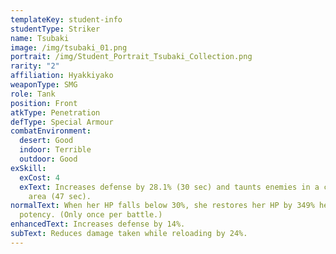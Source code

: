 ```yaml
---
templateKey: student-info
studentType: Striker
name: Tsubaki
image: /img/tsubaki_01.png
portrait: /img/Student_Portrait_Tsubaki_Collection.png
rarity: "2"
affiliation: Hyakkiyako
weaponType: SMG
role: Tank
position: Front
atkType: Penetration
defType: Special Armour
combatEnvironment:
  desert: Good
  indoor: Terrible
  outdoor: Good
exSkill:
  exCost: 4
  exText: Increases defense by 28.1% (30 sec) and taunts enemies in a circular
    area (47 sec).
normalText: When her HP falls below 30%, she restores her HP by 349% heal
  potency. (Only once per battle.)
enhancedText: Increases defense by 14%.
subText: Reduces damage taken while reloading by 24%.
---
```

